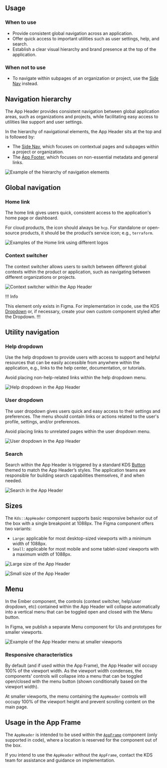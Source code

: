 ## Usage

### When to use

- Provide consistent global navigation across an application.
- Offer quick access to important utilities such as user settings, help, and search.
- Establish a clear visual hierarchy and brand presence at the top of the application.

### When not to use

- To navigate within subpages of an organization or project, use the [Side Nav](/components/side-nav) instead.

## Navigation hierarchy

The App Header provides consistent navigation between global application areas, such as organizations and projects, while facilitating easy access to utilities like support and user settings.

In the hierarchy of navigational elements, the App Header sits at the top and is followed by:

- The [Side Nav](/components/side-nav), which focuses on contextual pages and subpages within a project or organization.
- The [App Footer](/components/app-footer), which focuses on non-essential metadata and general links.

![Example of the hierarchy of navigation elements](/assets/components/app-header/app-header-hierarchy.png)

## Global navigation

### Home link

The home link gives users quick, consistent access to the application's home page or dashboard.

For cloud products, the icon should always be `hcp`. For standalone or open-source products, it should be the product’s service icon; e.g., `terraform`.

![Examples of the Home link using different logos](/assets/components/app-header/app-header-home-link.png)

### Context switcher

The context switcher allows users to switch between different global contexts within the product or application, such as navigating between different organizations or projects. 

![Context switcher within the App Header](/assets/components/app-header/app-header-context-switcher.png)

!!! Info

This element only exists in Figma. For implementation in code, use the KDS [Dropdown](/components/dropdown) or, if necessary, create your own custom component styled after the Dropdown.
!!!

## Utility navigation

### Help dropdown

Use the help dropdown to provide users with access to support and helpful resources that can be easily accessible from anywhere within the application, e.g., links to the help center, documentation, or tutorials.

Avoid placing non-help-related links within the help dropdown menu.

![Help dropdown in the App Header](/assets/components/app-header/app-header-help-dropdown.png)

### User dropdown

The user dropdown gives users quick and easy access to their settings and preferences. The menu should contain links or actions related to the user's profile, settings, and/or preferences.

Avoid placing links to unrelated pages within the user dropdown menu.

![User dropdown in the App Header](/assets/components/app-header/app-header-user-dropdown.png)

### Search

Search within the App Header is triggered by a standard KDS [Button](/components/button) themed to match the App Header’s styles. The application teams are responsible for building search capabilities themselves, if and when needed.

![Search in the App Header](/assets/components/app-header/app-header-search.png)

## Sizes

The `Kds::AppHeader` component supports basic responsive behavior out of the box with a single breakpoint at 1088px. The Figma component offers two variants:

- `Large`: applicable for most desktop-sized viewports with a minimum width of 1088px.
- `Small`: applicable for most mobile and some tablet-sized viewports with a maximum width of 1088px.

![Large size of the App Header](/assets/components/app-header/app-header-size-large.png)

![Small size of the App Header](/assets/components/app-header/app-header-size-small.png)

## Menu

In the Ember component, the controls (context switcher, help/user dropdown, etc) contained within the App Header will collapse automatically into a vertical menu that can be toggled open and closed with the Menu button.

In Figma, we publish a separate Menu component for UIs and prototypes for smaller viewports.

![Example of the App Header menu at smaller viewports](/assets/components/app-header/app-header-menu.png)

### Responsive characteristics

By default (and if used within the App Frame), the App Header will occupy 100% of the viewport width. As the viewport width condenses, the components' controls will collapse into a menu that can be toggled open/closed with the menu button (shown conditionally based on the viewport width).

At smaller viewports, the menu containing the `AppHeader` controls will occupy 100% of the viewport height and prevent scrolling content on the main page.

## Usage in the App Frame

The `AppHeader` is intended to be used within the [`AppFrame`](/layouts/app-frame) component (only supported in code), where a location is reserved for the component out of the box.

If you intend to use the `AppHeader` without the `AppFrame`, contact the KDS team for assistance and guidance on implementation.
